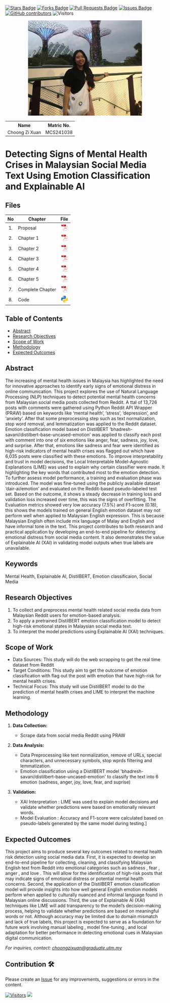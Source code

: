 <a href="https://github.com/drshahizan/research-design/stargazers"><img src="https://img.shields.io/github/stars/drshahizan/research-design" alt="Stars Badge"/></a>
<a href="https://github.com/drshahizan/research-design/network/members"><img src="https://img.shields.io/github/forks/drshahizan/research-design" alt="Forks Badge"/></a>
<a href="https://github.com/drshahizan/research-design/pulls"><img src="https://img.shields.io/github/issues-pr/drshahizan/research-design" alt="Pull Requests Badge"/></a>
<a href="https://github.com/drshahizan/research-design"><img src="https://img.shields.io/github/issues/drshahizan/research-design" alt="Issues Badge"/></a>
<a href="https://github.com/drshahizan/research-design/graphs/contributors"><img alt="GitHub contributors" src="https://img.shields.io/github/contributors/drshahizan/research-design?color=2b9348"></a>
![Visitors](https://api.visitorbadge.io/api/visitors?path=https%3A%2F%2Fgithub.com%2Fdrshahizan%2BDM&labelColor=%23d9e3f0&countColor=%23697689&style=flat)

<p align="center">
  <img height="300px" src="image/CZX picture.jpeg" alt="Profile Image">
</p>

<table align="center">
  <tr>
    <th>Name</th>
    <th>Matric No.</th>
  </tr>
  <tr>
    <td>Choong Zi Xuan</td>
    <td>MCS241038</td>
  </tr>
</table>

# Detecting Signs of Mental Health Crises in Malaysian Social Media Text Using Emotion Classification and Explainable AI

## Files

| No  | Chapter     |                                                 File |
| :-: | ---------- | :---------------------------------------------------------------------------------------------------: |
|  1.  | Proposal | <a href="Proposal/"><img src="image/pdf.svg" width="24px" height="24px"></a> |
|  2.  | Chapter 1 | <a href="Chapter 1/"><img src="image/pdf.svg" width="24px" height="24px"></a> |
|  3.  | Chapter 2 | <a href="Chapter 2/"><img src="image/pdf.svg" width="24px" height="24px"></a> |
|  4.  | Chapter 3 | <a href="Chapter 3/"><img src="image/pdf.svg" width="24px" height="24px"></a> |
|  5.  | Chapter 4 | <a href="Chapter 4/"><img src="image/pdf.svg" width="24px" height="24px"></a> |
|  6.  | Chapter 5 | <a href="Chapter 5/"><img src="image/pdf.svg" width="24px" height="24px"></a> |
|  7.  | Complete Chapter | <a href="All Chapter/"><img src="image/pdf.svg" width="24px" height="24px"></a> |
|  8.  | Code | <a href="Code"><img src="image/python_icon.png" width="24px" height="24px"></a> |


## Table of Contents
- [Abstract](#abstract)
- [Research Objectives](#research-objectives)
- [Scope of Work](#scope-of-work)
- [Methodology](#methodology)
- [Expected Outcomes](#expected-outcomes)

## Abstract

The increasing of mental health issues in Malaysia has highlighted the need for innovative approaches to identify early signs of emotional distress in online communication. This project explores the use of Natural Language Processing (NLP) techniques to detect potential mental health concerns from Malaysian social media posts collected from Reddit. A ttal of 13,726 posts with comments were gathered using Python Reddit API Wrapper (PRAW) based on keywords like ‘mental health’, ‘stress’, ‘depression’, and ‘anxiety’. After that some preprocessing step such as text normalization, stop word removal, and lemmatization was applied to the Reddit dataset. Emotion classification model based on DistilBERT ‘bhadresh-savani/distilbert-base-uncased-emotion’ was applied to classify each post with comment into one of six emotions like anger, fear, sadness, joy, love, and surprise. After that, emotions like sadness and fear were identified as high-risk indicators of mental health crises was flagged out which have 6,035 posts were classified with these emotions. To improve interpretability and trust in model decisions, the Local Interpretable Model-Agnostic Explanations (LIME) was used to explain why certain classifier were made. It highlighting the key words that contributed most to the emotion detection. To further assess model performance, a training and evaluation phase was introduced. The model was fine-tuned using the publicly available dataset ‘dair-ai/emotion’ and evaluated on the Reddit-based pseudo-labeled test set. Based on the outcome, it shows a steady decrease in training loss and validation loss increased over time, this was the signs of overfitting. The Evaluation metrics showed very low accuracy (7.5%) and F1-score (0.18), this shows the models trained on general English emotion dataset may not perform well when applied to Malaysian English expression. This is because Malaysian English often include mix language of Malay and English and have informal tone in the text. This project contributes to both research and practical application by developing an end-to-end pipeline for detecting emotional distress from social media content. It also demonstrates the value of Explainable AI (XAI) in validating model outputs when true labels are unavailable. 



## Keywords

Mental Health, Explainable AI, DistilBERT, Emotion classificaion, Social Media

## Research Objectives

1. To collect and preprocess mental health related social media data from Malaysian Reddit users for emotion-based analysis.
2. To apply a pretrained DistilBERT emotion classification model to detect high-risk emotional states in Malaysian social media text.
3. To interpret the model predictions using Explainable AI (XAI) techniques. 

## Scope of Work
- Data Sources: This study will do the web scrapping to get the real time dataset from Reddit
- Target Conditions: This study aim to get the outcome of emotion classification with flag out the post with emotion that have high-risk for mental health crises.
- Technical Focus: This study will use DistilBERT model to do the prediction of mental health crises and LIME to interpret the machine learning.  

## Methodology

1. **Data Collection:**
   - Scrape data from social media Reddit using PRAW

2. **Data Analysis:**
   - Data Preprocessing like text normalization, remove of URLs, special characters, and unnecessary symbols, stop wprds filtering and lemmatization.
   - Emotion classification using a DistilBERT model 'bhadresh-savani/distilbert-base-uncased-emotion' to classify the text into 6 emotion (sadness, anger, joy, love, fear, and suprise)

3. **Validation:**
   - XAI Interpretation : LIME was used to explain model decisions and validate whether predictions were based on emotionally relevant words.
   - Model Evaluation : Accuracy and F1-score were calculated based on pseudo-labels generated by the same model during testing.]

## Expected Outcomes

This project aims to produce several key outcomes related to mental health risk detection using social media data. First, it is expected to develop an end-to-end pipeline for collecting, cleaning, and classifying Malaysian English text from Reddit into emotional categories such as sadness , fear , anger , and love . This will allow for the identification of high-risk posts that may indicate signs of emotional distress or potential mental health concerns. Second, the application of the DistilBERT emotion classification model will provide insights into how well general English emotion models perform when applied to culturally nuanced and informal language found in Malaysian online discussions. Third, the use of Explainable AI (XAI) techniques like LIME will add transparency to the model’s decision-making process, helping to validate whether predictions are based on meaningful words or not. Although accuracy may be limited due to domain mismatch and lack of true labels, this project is expected to serve as a foundation for future work involving manual labeling , model fine-tuning , and local adaptation for better performance in detecting emotional cues in Malaysian digital communication.

*For inquiries, contact: choongzixuan@graduate.utm.my*

 




## Contribution 🛠️
Please create an [Issue](https://github.com/drshahizan/research-design/issues) for any improvements, suggestions or errors in the content.

[![Visitors](https://api.visitorbadge.io/api/visitors?path=https%3A%2F%2Fgithub.com%2Fdrshahizan&labelColor=%23697689&countColor=%23555555&style=plastic)](https://visitorbadge.io/status?path=https%3A%2F%2Fgithub.com%2Fdrshahizan)
![](https://hit.yhype.me/github/profile?user_id=81284918)


